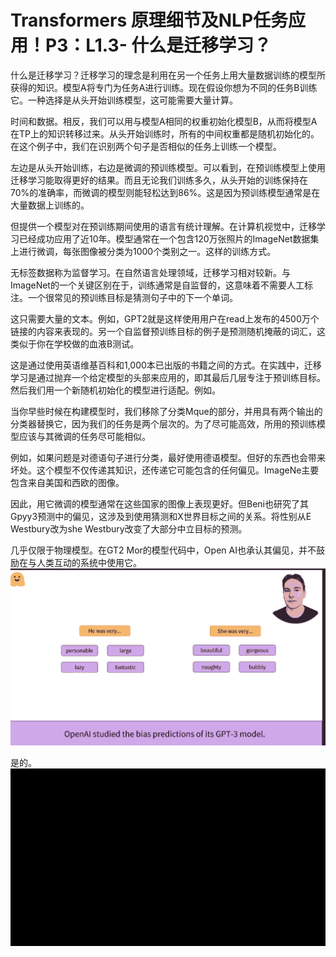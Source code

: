 #  Transformers 原理细节及NLP任务应用！P3：L1.3- 什么是迁移学习？ 

什么是迁移学习？迁移学习的理念是利用在另一个任务上用大量数据训练的模型所获得的知识。模型A将专门为任务A进行训练。现在假设你想为不同的任务B训练它。一种选择是从头开始训练模型，这可能需要大量计算。

时间和数据。相反，我们可以用与模型A相同的权重初始化模型B，从而将模型A在TP上的知识转移过来。从头开始训练时，所有的中间权重都是随机初始化的。在这个例子中，我们在识别两个句子是否相似的任务上训练一个模型。

左边是从头开始训练，右边是微调的预训练模型。可以看到，在预训练模型上使用迁移学习能取得更好的结果。而且无论我们训练多久，从头开始的训练保持在70%的准确率，而微调的模型则能轻松达到86%。这是因为预训练模型通常是在大量数据上训练的。

但提供一个模型对在预训练期间使用的语言有统计理解。在计算机视觉中，迁移学习已经成功应用了近10年。模型通常在一个包含120万张照片的ImageNet数据集上进行微调，每张图像被分类为1000个类别之一。这样的训练方式。

无标签数据称为监督学习。在自然语言处理领域，迁移学习相对较新。与ImageNet的一个关键区别在于，训练通常是自监督的，这意味着不需要人工标注。一个很常见的预训练目标是猜测句子中的下一个单词。

这只需要大量的文本。例如，GPT2就是这样使用用户在read上发布的4500万个链接的内容来表现的。另一个自监督预训练目标的例子是预测随机掩蔽的词汇，这类似于你在学校做的血液B测试。

这是通过使用英语维基百科和1,000本已出版的书籍之间的方式。在实践中，迁移学习是通过抛弃一个给定模型的头部来应用的，即其最后几层专注于预训练目标。然后我们用一个新随机初始化的模型进行适配。例如。

当你早些时候在构建模型时，我们移除了分类Mque的部分，并用具有两个输出的分类器替换它，因为我们的任务是两个层次的。为了尽可能高效，所用的预训练模型应该与其微调的任务尽可能相似。

例如，如果问题是对德语句子进行分类，最好使用德语模型。但好的东西也会带来坏处。这个模型不仅传递其知识，还传递它可能包含的任何偏见。ImageNe主要包含来自美国和西欧的图像。

因此，用它微调的模型通常在这些国家的图像上表现更好。但Beni也研究了其Gpyy3预测中的偏见，这涉及到使用猜测和X世界目标之间的关系。将性别从E Westbury改为she Westbury改变了大部分中立目标的预测。

几乎仅限于物理模型。在GT2 Mor的模型代码中，Open AI也承认其偏见，并不鼓励在与人类互动的系统中使用它。![](img/d4c722df1d794b9f140ba25884ae87c9_1.png)

是的。![](img/d4c722df1d794b9f140ba25884ae87c9_3.png)
